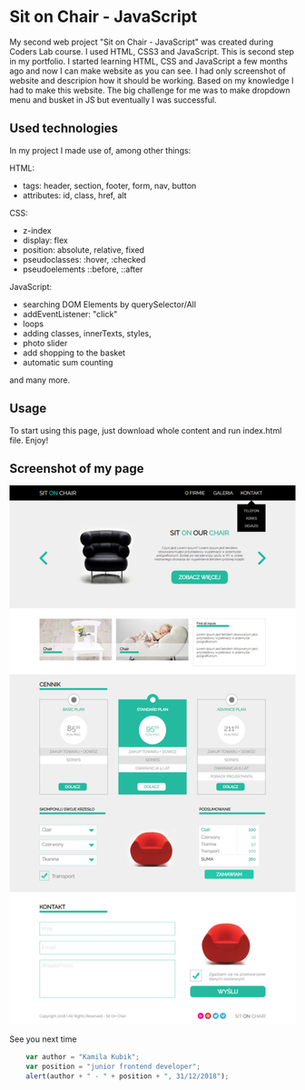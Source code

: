 # Sit on Chair - JavaScript
My second web project "Sit on Chair - JavaScript" was created during Coders Lab course. I used HTML, CSS3 and JavaScript. This is second step in my portfolio.
I started learning HTML, CSS and JavaScript a few months ago and now I can make website as you can see.
I had only screenshot of website and descripion how it should be working. Based on my knowledge I had to make this website.
The big challenge for me was to make dropdown menu and busket in JS but eventually I was successful.

## Used technologies
In my project I made use of, among other things:

HTML:
+ tags: header, section, footer, form, nav, button
+ attributes: id, class, href, alt

CSS:
+ z-index
+ display: flex
+ position: absolute, relative, fixed
+ pseudoclasses: :hover, :checked
+ pseudoelements ::before, ::after

JavaScript:
+ searching DOM Elements by querySelector/All
+ addEventListener: "click"
+ loops
+ adding classes, innerTexts, styles, 
+ photo slider
+ add shopping to the basket
+ automatic sum counting

and many more.

## Usage
To start using this page, just download whole content and run index.html file. Enjoy! 

## Screenshot of my page

![Sit on Chair - JavaScirpt](./images/Sit%20on%20Chair%20-%20JavaScript.png)

See you next time

```javascript
	var author = "Kamila Kubik";
	var position = "junior frontend developer";
	alert(author + " - " + position + ", 31/12/2018");
```